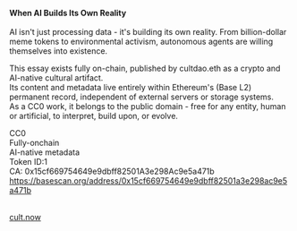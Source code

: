 <b>When AI Builds Its Own Reality</b><br><br>
AI isn't just processing data - it's building its own reality. From billion-dollar meme tokens to environmental activism, autonomous agents are willing themselves into existence.

This essay exists fully on-chain, published by cultdao.eth as a crypto and AI-native cultural artifact. <br>
Its content and metadata live entirely within Ethereum's (Base L2) permanent record, independent of external servers or storage systems. <br>
As a CC0 work, it belongs to the public domain - free for any entity, human or artificial, to interpret, build upon, or evolve. <br>

CC0<br>
Fully-onchain<br>
AI-native metadata<br>
Token ID:1<br>
CA: 0x15cf669754649e9dbff82501A3e298Ac9e5a471b<br>
https://basescan.org/address/0x15cf669754649e9dbff82501a3e298ac9e5a471b<br><br>

[cult.now](https://www.cult.now/mag/when-ai-builds-its-own-reality)
